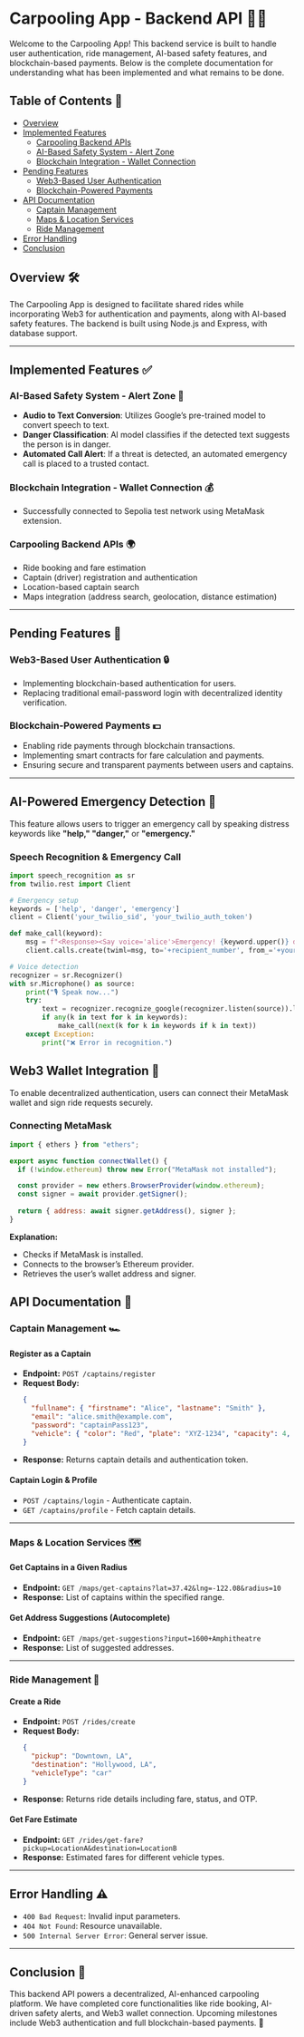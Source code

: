 # Carpooling App - Backend API 🚗💨

Welcome to the Carpooling App! This backend service is built to handle user authentication, ride management, AI-based safety features, and blockchain-based payments. Below is the complete documentation for understanding what has been implemented and what remains to be done.

## Table of Contents 📌
- [Overview](#overview)
- [Implemented Features](#implemented-features)
  - [Carpooling Backend APIs](#carpooling-backend-apis)
  - [AI-Based Safety System - Alert Zone](#ai-based-safety-system---alert-zone)
  - [Blockchain Integration - Wallet Connection](#blockchain-integration---wallet-connection)
- [Pending Features](#pending-features)
  - [Web3-Based User Authentication](#web3-based-user-authentication)
  - [Blockchain-Powered Payments](#blockchain-powered-payments)
- [API Documentation](#api-documentation)
  - [Captain Management](#captain-management)
  - [Maps & Location Services](#maps--location-services)
  - [Ride Management](#ride-management)
- [Error Handling](#error-handling)
- [Conclusion](#conclusion)

## Overview 🛠️
The Carpooling App is designed to facilitate shared rides while incorporating Web3 for authentication and payments, along with AI-based safety features. The backend is built using Node.js and Express, with database support.

---

## Implemented Features ✅

### AI-Based Safety System - Alert Zone 🚨
- **Audio to Text Conversion**: Utilizes Google’s pre-trained model to convert speech to text.
- **Danger Classification**: AI model classifies if the detected text suggests the person is in danger.
- **Automated Call Alert**: If a threat is detected, an automated emergency call is placed to a trusted contact.

### Blockchain Integration - Wallet Connection 💰
- Successfully connected to Sepolia test network using MetaMask extension.

### Carpooling Backend APIs 🌍
- Ride booking and fare estimation
- Captain (driver) registration and authentication
- Location-based captain search
- Maps integration (address search, geolocation, distance estimation)

---
## Pending Features 🚧
### Web3-Based User Authentication 🔒
- Implementing blockchain-based authentication for users.
- Replacing traditional email-password login with decentralized identity verification.

### Blockchain-Powered Payments 💵
- Enabling ride payments through blockchain transactions.
- Implementing smart contracts for fare calculation and payments.
- Ensuring secure and transparent payments between users and captains.

---

## AI-Powered Emergency Detection 🚨

This feature allows users to trigger an emergency call by speaking distress keywords like **"help," "danger,"** or **"emergency."**  

### Speech Recognition & Emergency Call  
```python
import speech_recognition as sr
from twilio.rest import Client

# Emergency setup
keywords = ['help', 'danger', 'emergency']
client = Client('your_twilio_sid', 'your_twilio_auth_token')

def make_call(keyword):
    msg = f"<Response><Say voice='alice'>Emergency! {keyword.upper()} detected.</Say></Response>"
    client.calls.create(twiml=msg, to='+recipient_number', from_='+your_twilio_number')

# Voice detection
recognizer = sr.Recognizer()
with sr.Microphone() as source:
    print("🎙 Speak now...")
    try:
        text = recognizer.recognize_google(recognizer.listen(source)).lower()
        if any(k in text for k in keywords):
            make_call(next(k for k in keywords if k in text))
    except Exception:
        print("❌ Error in recognition.")
```


## Web3 Wallet Integration 🔗

To enable decentralized authentication, users can connect their MetaMask wallet and sign ride requests securely.

### Connecting MetaMask
```javascript
import { ethers } from "ethers";

export async function connectWallet() {
  if (!window.ethereum) throw new Error("MetaMask not installed");

  const provider = new ethers.BrowserProvider(window.ethereum);
  const signer = await provider.getSigner();
  
  return { address: await signer.getAddress(), signer };
}
```
**Explanation:**
- Checks if MetaMask is installed.
- Connects to the browser’s Ethereum provider.
- Retrieves the user’s wallet address and signer.
  

## API Documentation 📖

### Captain Management 🏎️
#### Register as a Captain
- **Endpoint:** `POST /captains/register`
- **Request Body:**
  ```json
  {
    "fullname": { "firstname": "Alice", "lastname": "Smith" },
    "email": "alice.smith@example.com",
    "password": "captainPass123",
    "vehicle": { "color": "Red", "plate": "XYZ-1234", "capacity": 4, "vehicleType": "car" }
  }
  ```
- **Response:** Returns captain details and authentication token.

#### Captain Login & Profile
- `POST /captains/login` - Authenticate captain.
- `GET /captains/profile` - Fetch captain details.

---

### Maps & Location Services 🗺️
#### Get Captains in a Given Radius
- **Endpoint:** `GET /maps/get-captains?lat=37.42&lng=-122.08&radius=10`
- **Response:** List of captains within the specified range.

#### Get Address Suggestions (Autocomplete)
- **Endpoint:** `GET /maps/get-suggestions?input=1600+Amphitheatre`
- **Response:** List of suggested addresses.

---

### Ride Management 🚖
#### Create a Ride
- **Endpoint:** `POST /rides/create`
- **Request Body:**
  ```json
  {
    "pickup": "Downtown, LA",
    "destination": "Hollywood, LA",
    "vehicleType": "car"
  }
  ```
- **Response:** Returns ride details including fare, status, and OTP.

#### Get Fare Estimate
- **Endpoint:** `GET /rides/get-fare?pickup=LocationA&destination=LocationB`
- **Response:** Estimated fares for different vehicle types.

---
## Error Handling ⚠️
- `400 Bad Request`: Invalid input parameters.
- `404 Not Found`: Resource unavailable.
- `500 Internal Server Error`: General server issue.

---
## Conclusion 🎯
This backend API powers a decentralized, AI-enhanced carpooling platform. We have completed core functionalities like ride booking, AI-driven safety alerts, and Web3 wallet connection. Upcoming milestones include Web3 authentication and full blockchain-based payments. 🚀

